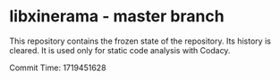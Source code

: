 # libxinerama - master branch

This repository contains the frozen state of the repository.
Its history is cleared. It is used only for static code
analysis with Codacy.

Commit Time: 1719451628